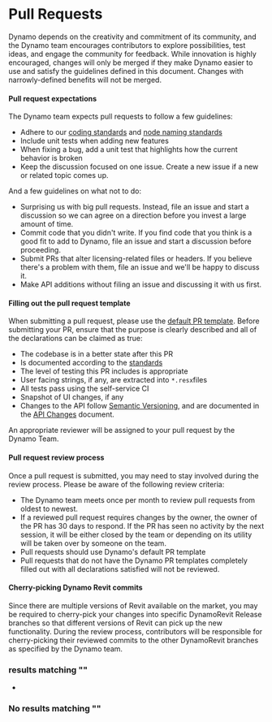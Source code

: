 # Pull Requests

Dynamo depends on the creativity and commitment of its community, and the Dynamo team encourages contributors to explore possibilities, test ideas, and engage the community for feedback. While innovation is highly encouraged, changes will only be merged if they make Dynamo easier to use and satisfy the guidelines defined in this document. Changes with narrowly-defined benefits will not be merged.

#### Pull request expectations <a href="#pull-request-expectations" id="pull-request-expectations"></a>

The Dynamo team expects pull requests to follow a few guidelines:

* Adhere to our [coding standards](https://github.com/DynamoDS/Dynamo/wiki/Coding-Standards) and [node naming standards](https://github.com/DynamoDS/Dynamo/wiki/Naming-Standards)
* Include unit tests when adding new features
* When fixing a bug, add a unit test that highlights how the current behavior is broken
* Keep the discussion focused on one issue. Create a new issue if a new or related topic comes up.

And a few guidelines on what not to do:

* Surprising us with big pull requests. Instead, file an issue and start a discussion so we can agree on a direction before you invest a large amount of time.
* Commit code that you didn't write. If you find code that you think is a good fit to add to Dynamo, file an issue and start a discussion before proceeding.
* Submit PRs that alter licensing-related files or headers. If you believe there's a problem with them, file an issue and we'll be happy to discuss it.
* Make API additions without filing an issue and discussing it with us first.

#### Filling out the pull request template <a href="#filling-out-the-pull-request-template" id="filling-out-the-pull-request-template"></a>

When submitting a pull request, please use the [default PR template](https://github.com/DynamoDS/Dynamo/blob/master/.github/PULL\_REQUEST\_TEMPLATE.md). Before submitting your PR, ensure that the purpose is clearly described and all of the declarations can be claimed as true:

* The codebase is in a better state after this PR
* Is documented according to the [standards](https://github.com/DynamoDS/Dynamo/wiki/Coding-Standards)
* The level of testing this PR includes is appropriate
* User facing strings, if any, are extracted into `*.resx`files
* All tests pass using the self-service CI
* Snapshot of UI changes, if any
* Changes to the API follow [Semantic Versioning](https://github.com/DynamoDS/Dynamo/wiki/Dynamo-Versions), and are documented in the [API Changes](https://github.com/DynamoDS/Dynamo/wiki/API-Changes) document.

An appropriate reviewer will be assigned to your pull request by the Dynamo Team.

#### Pull request review process <a href="#pull-request-review-process" id="pull-request-review-process"></a>

Once a pull request is submitted, you may need to stay involved during the review process. Please be aware of the following review criteria:

* The Dynamo team meets once per month to review pull requests from oldest to newest.
* If a reviewed pull request requires changes by the owner, the owner of the PR has 30 days to respond. If the PR has seen no activity by the next session, it will be either closed by the team or depending on its utility will be taken over by someone on the team.
* Pull requests should use Dynamo's default PR template
* Pull requests that do not have the Dynamo PR templates completely filled out with all declarations satisfied will not be reviewed.

#### Cherry-picking Dynamo Revit commits <a href="#cherry-picking-dynamo-revit-commits" id="cherry-picking-dynamo-revit-commits"></a>

Since there are multiple versions of Revit available on the market, you may be required to cherry-pick your changes into specific DynamoRevit Release branches so that different versions of Revit can pick up the new functionality. During the review process, contributors will be responsible for cherry-picking their reviewed commits to the other DynamoRevit branches as specified by the Dynamo team.

### results matching ""

*

### No results matching ""

